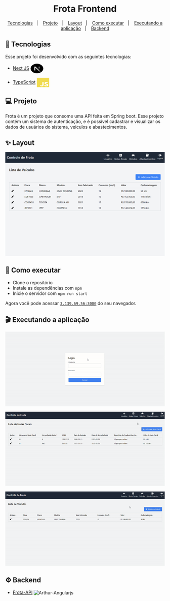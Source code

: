 ﻿<h1 align="center">
  Frota Frontend
</h1>

<p align="center">
  <a href="#-tecnologias">Tecnologias</a>&nbsp;&nbsp;&nbsp;|&nbsp;&nbsp;&nbsp;
  <a href="#-projeto">Projeto</a>&nbsp;&nbsp;&nbsp;|&nbsp;&nbsp;&nbsp;
  <a href="#-layout">Layout</a>&nbsp;&nbsp;&nbsp;|&nbsp;&nbsp;&nbsp;
  <a href="#-como-executar">Como executar</a>&nbsp;&nbsp;&nbsp;|&nbsp;&nbsp;&nbsp;
  <a href="#-executando-a-aplicação">Executando a aplicação</a>&nbsp;&nbsp;&nbsp;|&nbsp;&nbsp;&nbsp;
  <a href="#-backend">Backend</a>
</p>

## 🚀 Tecnologias

Esse projeto foi desenvolvido com as seguintes tecnologias:

- [Next JS](https://nextjs.org)    <img align="center" alt="Arthur-Angularjs" height="30" width="40" src="https://raw.githubusercontent.com/devicons/devicon/master/icons/nextjs/nextjs-original.svg">

- [TypeScript](https://www.javascript.com/)    <img align="center" alt="Arthur-Ts" height="30" width="40" src="https://raw.githubusercontent.com/devicons/devicon/master/icons/javascript/javascript-plain.svg">

## 💻 Projeto

Frota é um projeto que consome uma API feita em Spring boot. Esse projeto contém um sistema de autenticação, e é possível cadastrar e visualizar os dados de usuários do sistema, veiculos e abastecimentos.

## ✨ Layout

<p align="center">
  <img alt="layout" src="./github/assets/layout.png">
</p>

## 🔖 Como executar

- Clone o repositório
- Instale as dependências com `npm`
- Inicie o servidor com `npm run start`

Agora você pode acessar [`3.139.69.56:3000`](http://3.139.69.56:3000) do seu navegador.

## 🎬 Executando a aplicação

<p align="center">
  <img alt="layout" src="./github/assets/video1.gif">
</p>

<p align="center">
  <img alt="layout" src="./github/assets/video2.gif">
</p>

<p align="center">
  <img alt="layout" src="./github/assets/video3.gif">
</p>

## ⚙️ Backend 

- [Frota-API](https://github.com/ArthurHab/frota-api)    <img align="center" alt="Arthur-Angularjs" height="30" width="40" src="https://user-images.githubusercontent.com/51391473/113920973-14da8880-97ab-11eb-8223-ffa85d487831.png">
